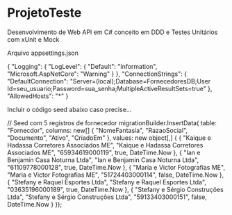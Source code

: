 # ProjetoTeste
 Desenvolvimento de Web API em C# conceito em DDD e Testes Unitários com xUnit e Mock

 Arquivo appsettings.json

{
  "Logging": {
    "LogLevel": {
      "Default": "Information",
      "Microsoft.AspNetCore": "Warning"
    }
  },
  "ConnectionStrings": {
    "DefaultConnection": "Server=(local);Database=FornecedoresDB;User Id=seu_usuario;Password=sua_senha;MultipleActiveResultSets=true"
  },
  "AllowedHosts": "*"
}

Incluir o código seed abaixo caso precise...

 // Seed com 5 registros de fornecedor
 migrationBuilder.InsertData(
     table: "Fornecdor",
     columns: new[] { "NomeFantasia", "RazaoSocial", "Documento", "Ativo", "CriadoEm" },
     values: new object[,]
     {
         { "Kaique e Hadassa Corretores Associados ME", "Kaique e Hadassa Corretores Associados ME", "65934619000119", true, DateTime.Now },
         { "Ian e Benjamin Casa Noturna Ltda", "Ian e Benjamin Casa Noturna Ltda", "61109778000128", true, DateTime.Now },
         { "Maria e Victor Fotografias ME", "Maria e Victor Fotografias ME", "51724403000114", false, DateTime.Now },
         { "Stefany e Raquel Esportes Ltda", "Stefany e Raquel Esportes Ltda", "03635196000189", true, DateTime.Now },
         { "Stefany e Sérgio Construções Ltda", "Stefany e Sérgio Construções Ltda", "59133403000151", false, DateTime.Now }
     });
